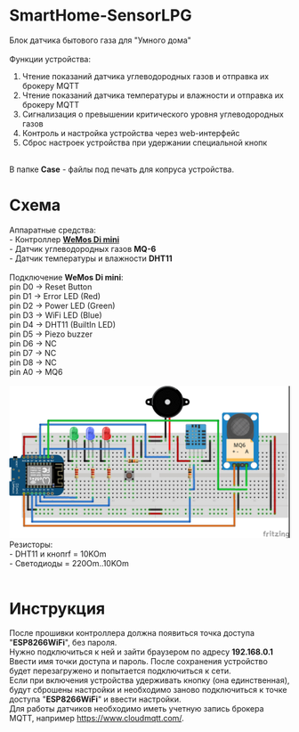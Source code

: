 # SmartHome-SensorLPG
Блок датчика бытового газа для "Умного дома"<br>
<br>
Функции устройства:<br>
1. Чтение показаний датчика углеводородных газов и отправка их брокеру MQTT<br>
2. Чтение показаний датчика температуры и влажности и отправка их брокеру MQTT<br>
3. Сигнализация о превышении критического уровня углеводородных газов<br>
4. Контроль и настройка устройства через web-интерфейс<br>
5. Сброс настроек устройства при удержании специальной кнопк<br>
<br>
В папке <strong>Case</strong> - файлы под печать для копруса устройства.<br>
<h1>Схема</h1>
Аппаратные средства:<br>
- Контроллер <strong><a href="https://wiki.wemos.cc/products:d1:d1_mini">WeMos Di mini</a></strong><br>
- Датчик углеводородных газов <strong>MQ-6</strong><br>
- Датчик температуры и влажности <strong>DHT11</strong><br>
<br>
Подключение <strong>WeMos Di mini</strong>:<br>
 pin D0 -> Reset Button<br>
 pin D1 -> Error LED (Red)<br>
 pin D2 -> Power LED (Green)<br>
 pin D3 -> WiFi LED (Blue)<br>
 pin D4 -> DHT11 (BuiltIn LED)<br>
 pin D5 -> Piezo buzzer<br>
 pin D6 -> NC<br>
 pin D7 -> NC<br>
 pin D8 -> NC<br>
 pin A0 -> MQ6<br>
<br>
<img src="Scheme_bb.jpg"><br>
Резисторы:<br>
- DHT11 и кнопrf = 10KOm<br>
- Светодиоды = 220Om..10KOm<br>
<br>
<h1>Инструкция</h1>
После прошивки контроллера должна появиться точка доступа "<strong>ESP8266WiFi</strong>", без пароля.<br>
Нужно подключиться к ней и зайти браузером по адресу <strong>192.168.0.1</strong><br>
Ввести имя точки доступа и пароль. После сохранения устройство будет перезагружено и попытается подключиться к сети.<br>
Если при включения устройства удерживать кнопку (она единственная), будут сброшены настройки и необходимо заново подключиться к точке доступа "<strong>ESP8266WiFi</strong>" и ввести настройки.<br>
Для работы датчиков необходимо иметь учетную запись брокера MQTT, например <a href="https://www.cloudmqtt.com/">https://www.cloudmqtt.com/</a>.



